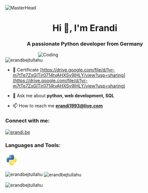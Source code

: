 ![MasterHead](https://1.bp.blogspot.com/-7A4WynwLsMw/XbBpCXG8fHI/AAAAAAAAMt4/uOa1bpLskYgrwGbllhSu2SDj_Mig8SXJQCLcBGAsYHQ/s1600/2000_600px.gif)
<h1 align="center">Hi 👋, I'm Erandi</h1>
<h3 align="center">A passionate Python developer from Germany</h3>
<img align="right" alt="Coding" width="400" src="https://cdn.dribbble.com/users/1162077/screenshots/3848914/programmer.gif">

<p align="left"> <img src="https://komarev.com/ghpvc/?username=erandbejtullahu&label=Profile%20views&color=0e75b6&style=flat" alt="erandbejtullahu" /> </p>

- 📄 Certificate [https://drive.google.com/file/d/1yr-m7tTe7ZxGlTir0714tvAHXSy9IHLY/view?usp=sharing](https://drive.google.com/file/d/1yr-m7tTe7ZxGlTir0714tvAHXSy9IHLY/view?usp=sharing)

- 💬 Ask me about **python, web development, SQL**

- 📫 How to reach me **erandi1993@live.com**

<h3 align="left">Connect with me:</h3>
<p align="left">
<a href="https://instagram.com/erandi.be" target="blank"><img align="center" src="https://raw.githubusercontent.com/rahuldkjain/github-profile-readme-generator/master/src/images/icons/Social/instagram.svg" alt="erandi.be" height="30" width="40" /></a>
</p>

<h3 align="left">Languages and Tools:</h3>
<p align="left"> <a href="https://www.python.org" target="_blank" rel="noreferrer"> <img src="https://raw.githubusercontent.com/devicons/devicon/master/icons/python/python-original.svg" alt="python" width="40" height="40"/> </a> </p>

<p><img align="left" src="https://github-readme-stats.vercel.app/api/top-langs?username=erandbejtullahu&show_icons=true&locale=en&layout=compact" alt="erandbejtullahu" /></p>

<p>&nbsp;<img align="center" src="https://github-readme-stats.vercel.app/api?username=erandbejtullahu&show_icons=true&locale=en" alt="erandbejtullahu" /></p>

<p><img align="center" src="https://github-readme-streak-stats.herokuapp.com/?user=erandbejtullahu&" alt="erandbejtullahu" /></p>
